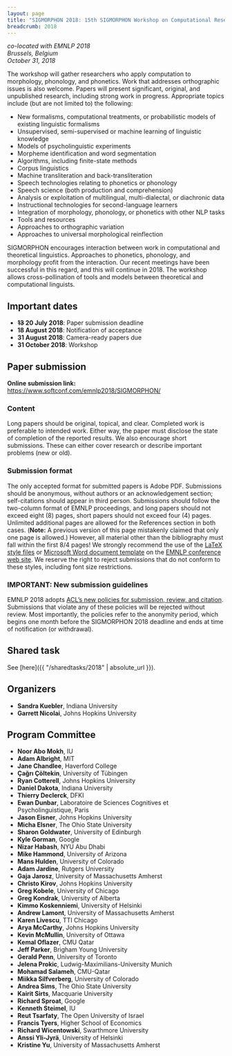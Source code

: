 ```yaml
---
layout: page
title: "SIGMORPHON 2018: 15th SIGMORPHON Workshop on Computational Research in Phonetics, Phonology, and Morphology"
breadcrumb: 2018
---
```


<p><i>
co-located with EMNLP 2018<br>
Brussels, Belgium<br>
October 31, 2018
</i></p>

The workshop will gather researchers who apply computation to morphology, phonology, and phonetics. Work that addresses orthographic issues is also welcome. Papers will present significant, original, and unpublished research, including strong work in progress. Appropriate topics include (but are not limited to) the following:

 - New formalisms, computational treatments, or probabilistic models of existing linguistic formalisms 
- Unsupervised, semi-supervised or machine learning of linguistic knowledge 
- Models of psycholinguistic experiments 
- Morpheme identification and word segmentation 
- Algorithms, including finite-state methods 
- Corpus linguistics 
- Machine transliteration and back-transliteration 
- Speech technologies relating to phonetics or phonology 
- Speech science (both production and comprehension) 
- Analysis or exploitation of multilingual, multi-dialectal, or diachronic data 
- Instructional technologies for second-language learners 
- Integration of morphology, phonology, or phonetics with other NLP tasks 
- Tools and resources 
- Approaches to orthographic variation
- Approaches to universal morphological reinflection

SIGMORPHON encourages interaction between work in computational and theoretical linguistics. Approaches to phonetics, phonology, and morphology profit from the interaction. Our recent meetings have been successful in this regard, and this will continue in 2018. The workshop allows cross-pollination of tools and models between theoretical and computational linguists.

## Important dates

- **<del>13</del> 20 July 2018**: Paper submission deadline
- **18 August 2018**: Notification of acceptance
- **31 August 2018**: Camera-ready papers due
- **31 October 2018**: Workshop

## Paper submission

**Online submission link:** <https://www.softconf.com/emnlp2018/SIGMORPHON/>

### Content

Long papers should be original, topical, and clear. Completed work is preferable to intended work. Either way, the paper must disclose the state of completion of the reported results. We also encourage short submissions. These can either cover research or describe important problems (new or old).

### Submission format

The only accepted format for submitted
papers is Adobe PDF. Submissions should be anonymous, without authors
or an acknowledgement section; self-citations should appear in third
person. Submissions should follow the two-column format of EMNLP 
proceedings, and long papers should not exceed eight (8) pages, short
papers should not exceed four (4) pages. Unlimited additional pages are
allowed for the References section in both cases. (**Note:** A previous version of this page mistakenly claimed that only one page is allowed.) However, all
material other than the bibliography must fall within the first 8/4
pages! We strongly recommend the use of the [LaTeX style files](http://emnlp2018.org/downloads/emnlp18-latex.zip) or
[Microsoft Word document template](http://emnlp2018.org/downloads/emnlp18-word.zip) on the [EMNLP 
conference web site](http://emnlp2018.org). We reserve the right to reject submissions that
do not conform to these styles, including font size restrictions.

### IMPORTANT: New submission guidelines

EMNLP 2018 adopts [ACL’s new policies for submission, review, and citation](https://www.aclweb.org/portal/content/new-policies-submission-review-and-citation). Submissions that violate any of these policies will be rejected without review. Most importantly, the policies refer to the anonymity period, which begins one month before the SIGMORPHON 2018 deadline and ends at time of notification (or withdrawal). 

## Shared task

See [here]({{ "/sharedtasks/2018" | absolute_url }}).


## Organizers

- **Sandra Kuebler**, Indiana University
- **Garrett Nicolai**, Johns Hopkins University

## Program Committee

- **Noor Abo Mokh**, IU
- **Adam Albright**, MIT
- **Jane Chandlee**, Haverford College
- **Çağrı Çöltekin**, University of Tübingen
- **Ryan Cotterell**, Johns Hopkins University
- **Daniel Dakota**, Indiana University
- **Thierry Declerck**, DFKI
- **Ewan Dunbar**, Laboratoire de Sciences Cognitives et Psycholinguistique, Paris
- **Jason Eisner**, Johns Hopkins University
- **Micha Elsner**, The Ohio State University
- **Sharon Goldwater**, University of Edinburgh
- **Kyle Gorman**, Google
- **Nizar Habash**, NYU Abu Dhabi
- **Mike Hammond**, University of Arizona
- **Mans Hulden**, University of Colorado
- **Adam Jardine**, Rutgers University
- **Gaja Jarosz**, University of Massachusetts Amherst
- **Christo Kirov**, Johns Hopkins University
- **Greg Kobele**, University of Chicago
- **Greg Kondrak**, University of Alberta
- **Kimmo Koskenniemi**, University of Helsinki
- **Andrew Lamont**, University of Massachusetts Amherst
- **Karen Livescu**, TTI Chicago
- **Arya McCarthy**, Johns Hopkins University
- **Kevin McMullin**, University of Ottawa
- **Kemal Oflazer**, CMU Qatar
- **Jeff Parker**, Brigham Young University
- **Gerald Penn**, University of Toronto
- **Jelena Prokic**, Ludwig-Maximilians-University Munich
- **Mohamad Salameh**, CMU-Qatar
- **Miikka Silfverberg**, University of Colorado
- **Andrea Sims**, The Ohio State University
- **Kairit Sirts**, Macquarie University
- **Richard Sproat**, Google
- **Kenneth Steimel**, IU
- **Reut Tsarfaty**, The Open University of Israel
- **Francis Tyers**, Higher School of Economics
- **Richard Wicentowski**, Swarthmore University
- **Anssi Yli-Jyrä**, University of Helsinki
- **Kristine Yu**, University of Massachusetts Amherst
